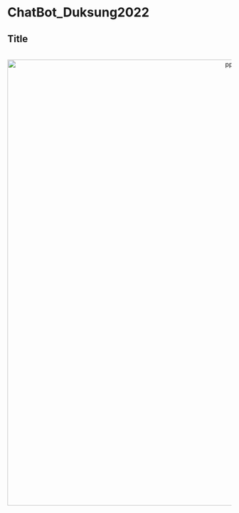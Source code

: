 # ChatBot_Duksung2022

## Title 

<p align="center">
  <br>
  <img width="1000" alt="ppt_2" src="https://user-images.githubusercontent.com/100370200/201041561-4d813044-bff0-409f-8fcb-0ca4da97f274.jpg">
  <br>
</p>
<br>



